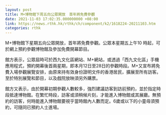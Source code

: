 ```yaml
---
layout: post
title: M+博物館下周五向公眾開放　首年將免費參觀
date: 2021-11-03 17:02:35.000000000 +08:00
link: https://news.rthk.hk/rthk/ch/component/k2/1618224-20211103.htm
categories: rthk
---
```


M+博物館下星期五向公眾開放，首年將免費參觀。公眾本星期五上午10 時起，可於網上預約參觀博物館及參加免費開幕節目。

館方表示，公眾屆時可於西九文化區網站、M+網站，或透過「西九文化區」手機應用程式，預約開幕後首兩星期，即本月12日至28日的參觀時段。M+又宣布將免費入場參觀展覽安排，由原來持有效身份證明文件的香港居民，擴展至所有訪客。至於特別展覽和節目，以及戲院放映須另外購票。

館方又表示，由於開幕初期參觀人數較多，強烈建議訪客到訪前預約，並於指定時段抵達博物館。在繁忙時段，訪客或須稍候片刻，才能進入博物館或其展廳。無預約的訪客，何時能進入博物館要視乎當時館內人數而定。6歲或以下的小童毋須預約，可隨同已預約人士進場。
